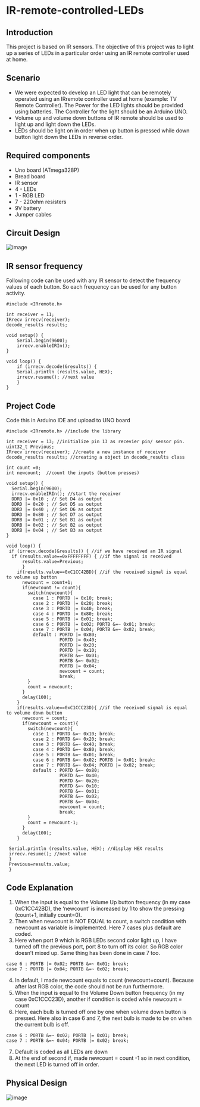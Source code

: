 # IR-remote-controlled-LEDs

## Introduction
This project is based on IR sensors. The objective of this project was to light up a series of LEDs in a particular order using an IR remote controller used at home. 

## Scenario
* We were expected to develop an LED light that can be remotely operated using an IRremote controller used at home (example: TV Remote Controller). The Power for the LED lights should be provided using batteries. The Controller for the light should be an Arduino UNO.
* Volume up and volume down buttons of IR remote should be used to light up and light down the LEDs.
* LEDs should be light on in order when up button is pressed while down button light down the LEDs in reverse order.

## Required components
* Uno board (ATmega328P)
* Bread board
* IR sensor
* 4 - LEDs
* 1 - RGB LED
* 7 - 220ohm resisters
* 9V battery
* Jumper cables

## Circuit Design
![image](https://user-images.githubusercontent.com/87204411/142451161-6463fb85-51c0-4c6d-be00-b404e978c120.png)

## IR sensor frequency
Following code can be used with any IR sensor to detect the frequency values of each button. So each frequency can be used for any button activity.
````
#include <IRremote.h> 

int receiver = 11; 
IRrecv irrecv(receiver); 
decode_results results;

void setup() {
	Serial.begin(9600);
	irrecv.enableIRIn(); 
}

void loop() {
	if (irrecv.decode(&results)) { 
	Serial.println (results.value, HEX);  
	irrecv.resume(); //next value
 	}
}
````

## Project Code
Code this in Arduino IDE and upload to UNO board

````
#include <IRremote.h> //include the library

int receiver = 13; //initialize pin 13 as recevier pin/ sensor pin.
uint32_t Previous; 
IRrecv irrecv(receiver); //create a new instance of receiver
decode_results results; //creating a object in decode_results class

int count =0;
int newcount;  //count the inputs (button presses)

void setup() {
  Serial.begin(9600);
  irrecv.enableIRIn(); //start the receiver
  DDRD |= 0x10 ; // Set D4 as output
  DDRD |= 0x20 ; // Set D5 as output
  DDRD |= 0x40 ; // Set D6 as output
  DDRD |= 0x80 ; // Set D7 as output
  DDRB |= 0x01 ; // Set B1 as output
  DDRB |= 0x02 ; // Set B2 as output
  DDRB |= 0x04 ; // Set B3 as output
}

void loop() {
 if (irrecv.decode(&results)) { //if we have received an IR signal
  if (results.value==0xFFFFFFFF) { //if the signal is received 
      results.value=Previous;
      }
    if(results.value==0xC1CC42BD){ //if the received signal is equal to volume up button
      newcount = count+1;
      if(newcount != count){
        switch(newcount){
          case 1 : PORTD |= 0x10; break;
          case 2 : PORTD |= 0x20; break;
          case 3 : PORTD |= 0x40; break;
          case 4 : PORTD |= 0x80; break;
          case 5 : PORTB |= 0x01; break;
          case 6 : PORTB |= 0x02; PORTB &=~ 0x01; break;
          case 7 : PORTB |= 0x04; PORTB &=~ 0x02; break;
          default : PORTD |= 0x80;
                    PORTD |= 0x40;
                    PORTD |= 0x20;
                    PORTD |= 0x10;
                    PORTB &=~ 0x01;
                    PORTB &=~ 0x02;
                    PORTB |= 0x04;
                    newcount = count;
                    break;
        }
        count = newcount;
      }
      delay(100);
    }
    if(results.value==0xC1CCC23D){ //if the received signal is equal to volume down button
      newcount = count;
      if(newcount = count){
        switch(newcount){
          case 1 : PORTD &=~ 0x10; break;
          case 2 : PORTD &=~ 0x20; break;
          case 3 : PORTD &=~ 0x40; break;
          case 4 : PORTD &=~ 0x80; break;
          case 5 : PORTB &=~ 0x01; break;
          case 6 : PORTB &=~ 0x02; PORTB |= 0x01; break;
          case 7 : PORTB &=~ 0x04; PORTB |= 0x02; break;
          default : PORTD &=~ 0x80;
                    PORTD &=~ 0x40;
                    PORTD &=~ 0x20;
                    PORTD &=~ 0x10;
                    PORTB &=~ 0x01;
                    PORTB &=~ 0x02;
                    PORTB &=~ 0x04;
                    newcount = count;
                    break;
        }
        count = newcount-1;
      }
      delay(100);
    }
      
 Serial.println (results.value, HEX); //display HEX results 
 irrecv.resume(); //next value
 }
 Previous=results.value;
 }
````

## Code Explanation 
1. When the input is equal to the Volume Up button frequency (in my case 0xC1CC42BD), the ‘newcount’ is increased by 1 to show the pressing (count+1, initially count=0).
2. Then when newcount is NOT EQUAL to count, a switch condition with newcount as variable is implemented. Here 7 cases plus default are coded.
3. Here when port 9 which is RGB LEDs second color light up, I have turned off the previous port, port 8 to turn off its color. So RGB color doesn’t mixed up. Same thing has been done in case 7 too.  
````
case 6 : PORTB |= 0x02; PORTB &=~ 0x01; break;
case 7 : PORTB |= 0x04; PORTB &=~ 0x02; break;
````
4. In default, I made newcount equals to count (newcount=count). Because after last RGB color, the code should not be run furthermore.
5. When the input is equal to the Volume Down button frequency (in my case 0xC1CCC23D), another if condition is coded while newcount = count
6. Here, each bulb is turned off one by one when volume down button is pressed. Here also in case 6 and 7, the next bulb is made to be on when the current bulb is off.
````
case 6 : PORTB &=~ 0x02; PORTB |= 0x01; break;
case 7 : PORTB &=~ 0x04; PORTB |= 0x02; break;
````
7. Default is coded as all LEDs are down
8. At the end of second if, made newcount = count -1 so in next condition, the next LED is turned off in order.

## Physical Design
![image](https://user-images.githubusercontent.com/87204411/142451370-598f312b-8d43-4842-b0fb-e9bfca341b35.png)



